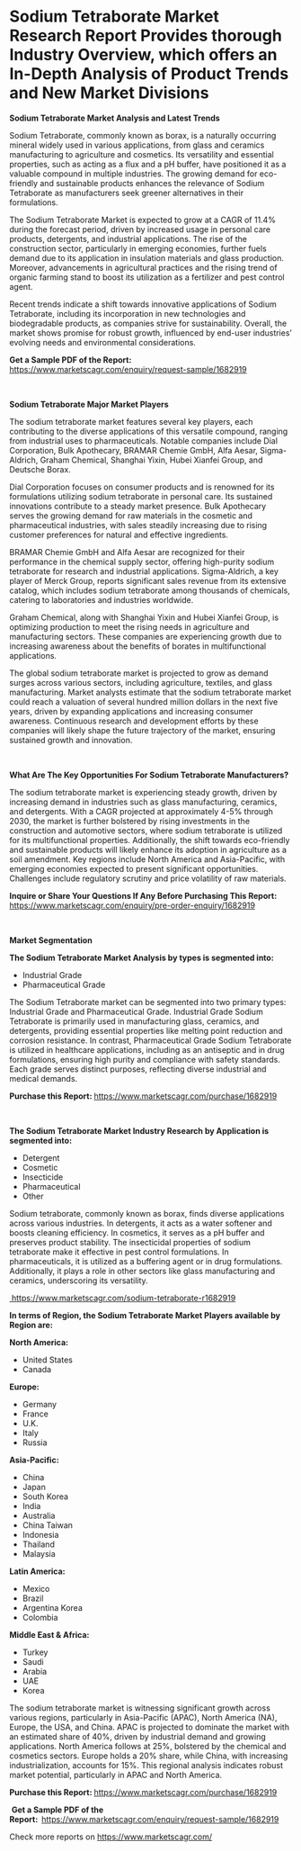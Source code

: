 <p><h1>Sodium Tetraborate Market Research Report Provides thorough Industry Overview, which offers an In-Depth Analysis of Product Trends and New Market Divisions</h1></p><p><strong>Sodium Tetraborate Market Analysis and Latest Trends</strong></p>
<p><p>Sodium Tetraborate, commonly known as borax, is a naturally occurring mineral widely used in various applications, from glass and ceramics manufacturing to agriculture and cosmetics. Its versatility and essential properties, such as acting as a flux and a pH buffer, have positioned it as a valuable compound in multiple industries. The growing demand for eco-friendly and sustainable products enhances the relevance of Sodium Tetraborate as manufacturers seek greener alternatives in their formulations.</p><p>The Sodium Tetraborate Market is expected to grow at a CAGR of 11.4% during the forecast period, driven by increased usage in personal care products, detergents, and industrial applications. The rise of the construction sector, particularly in emerging economies, further fuels demand due to its application in insulation materials and glass production. Moreover, advancements in agricultural practices and the rising trend of organic farming stand to boost its utilization as a fertilizer and pest control agent.</p><p>Recent trends indicate a shift towards innovative applications of Sodium Tetraborate, including its incorporation in new technologies and biodegradable products, as companies strive for sustainability. Overall, the market shows promise for robust growth, influenced by end-user industries’ evolving needs and environmental considerations.</p></p>
<p><strong>Get a Sample PDF of the Report:&nbsp;</strong> <a href="https://www.marketscagr.com/enquiry/request-sample/1682919?utm_campaign=2566&utm_medium=2&utm_source=Github&utm_content=ia&utm_term=01042025&utm_id=sodium-tetraborate">https://www.marketscagr.com/enquiry/request-sample/1682919</a></p>
<p>&nbsp;</p>
<p><strong>Sodium Tetraborate Major Market Players</strong></p>
<p><p>The sodium tetraborate market features several key players, each contributing to the diverse applications of this versatile compound, ranging from industrial uses to pharmaceuticals. Notable companies include Dial Corporation, Bulk Apothecary, BRAMAR Chemie GmbH, Alfa Aesar, Sigma-Aldrich, Graham Chemical, Shanghai Yixin, Hubei Xianfei Group, and Deutsche Borax.</p><p>Dial Corporation focuses on consumer products and is renowned for its formulations utilizing sodium tetraborate in personal care. Its sustained innovations contribute to a steady market presence. Bulk Apothecary serves the growing demand for raw materials in the cosmetic and pharmaceutical industries, with sales steadily increasing due to rising customer preferences for natural and effective ingredients.</p><p>BRAMAR Chemie GmbH and Alfa Aesar are recognized for their performance in the chemical supply sector, offering high-purity sodium tetraborate for research and industrial applications. Sigma-Aldrich, a key player of Merck Group, reports significant sales revenue from its extensive catalog, which includes sodium tetraborate among thousands of chemicals, catering to laboratories and industries worldwide.</p><p>Graham Chemical, along with Shanghai Yixin and Hubei Xianfei Group, is optimizing production to meet the rising needs in agriculture and manufacturing sectors. These companies are experiencing growth due to increasing awareness about the benefits of borates in multifunctional applications.</p><p>The global sodium tetraborate market is projected to grow as demand surges across various sectors, including agriculture, textiles, and glass manufacturing. Market analysts estimate that the sodium tetraborate market could reach a valuation of several hundred million dollars in the next five years, driven by expanding applications and increasing consumer awareness. Continuous research and development efforts by these companies will likely shape the future trajectory of the market, ensuring sustained growth and innovation.</p></p>
<p>&nbsp;</p>
<p><strong>What Are The Key Opportunities For Sodium Tetraborate Manufacturers?</strong></p>
<p><p>The sodium tetraborate market is experiencing steady growth, driven by increasing demand in industries such as glass manufacturing, ceramics, and detergents. With a CAGR projected at approximately 4-5% through 2030, the market is further bolstered by rising investments in the construction and automotive sectors, where sodium tetraborate is utilized for its multifunctional properties. Additionally, the shift towards eco-friendly and sustainable products will likely enhance its adoption in agriculture as a soil amendment. Key regions include North America and Asia-Pacific, with emerging economies expected to present significant opportunities. Challenges include regulatory scrutiny and price volatility of raw materials.</p></p>
<p><strong>Inquire or Share Your Questions If Any Before Purchasing This Report:</strong> <a href="https://www.marketscagr.com/enquiry/pre-order-enquiry/1682919?utm_campaign=2566&utm_medium=2&utm_source=Github&utm_content=ia&utm_term=01042025&utm_id=sodium-tetraborate">https://www.marketscagr.com/enquiry/pre-order-enquiry/1682919</a></p>
<p>&nbsp;</p>
<p><strong>Market Segmentation</strong></p>
<p><strong>The Sodium Tetraborate Market Analysis by types is segmented into:</strong></p>
<p><ul><li>Industrial Grade</li><li>Pharmaceutical Grade</li></ul></p>
<p><p>The Sodium Tetraborate market can be segmented into two primary types: Industrial Grade and Pharmaceutical Grade. Industrial Grade Sodium Tetraborate is primarily used in manufacturing glass, ceramics, and detergents, providing essential properties like melting point reduction and corrosion resistance. In contrast, Pharmaceutical Grade Sodium Tetraborate is utilized in healthcare applications, including as an antiseptic and in drug formulations, ensuring high purity and compliance with safety standards. Each grade serves distinct purposes, reflecting diverse industrial and medical demands.</p></p>
<p><strong>Purchase this Report:&nbsp;</strong><a href="https://www.marketscagr.com/purchase/1682919?utm_campaign=2566&utm_medium=2&utm_source=Github&utm_content=ia&utm_term=01042025&utm_id=sodium-tetraborate">https://www.marketscagr.com/purchase/1682919</a></p>
<p>&nbsp;</p>
<p><strong>The Sodium Tetraborate Market Industry Research by Application is segmented into:</strong></p>
<p><ul><li>Detergent</li><li>Cosmetic</li><li>Insecticide</li><li>Pharmaceutical</li><li>Other</li></ul></p>
<p><p>Sodium tetraborate, commonly known as borax, finds diverse applications across various industries. In detergents, it acts as a water softener and boosts cleaning efficiency. In cosmetics, it serves as a pH buffer and preserves product stability. The insecticidal properties of sodium tetraborate make it effective in pest control formulations. In pharmaceuticals, it is utilized as a buffering agent or in drug formulations. Additionally, it plays a role in other sectors like glass manufacturing and ceramics, underscoring its versatility.</p></p>
<p><a href="https://www.marketscagr.com/sodium-tetraborate-r1682919?utm_campaign=2566&utm_medium=2&utm_source=Github&utm_content=ia&utm_term=01042025&utm_id=sodium-tetraborate">&nbsp;https://www.marketscagr.com/sodium-tetraborate-r1682919</a></p>
<p><strong>In terms of Region, the Sodium Tetraborate Market Players available by Region are:</strong></p>
<p>
    <p> <strong> North America: </strong>
        <ul>
            <li>United States</li>
            <li>Canada</li>
        </ul>
        </p> 
    <p> <strong> Europe: </strong>
        <ul>
            <li>Germany</li>
            <li>France</li>
            <li>U.K.</li>
            <li>Italy</li>
            <li>Russia</li>
        </ul>
        </p> 
    <p> <strong> Asia-Pacific: </strong>
        <ul>
            <li>China</li>
            <li>Japan</li>
            <li>South Korea</li>
            <li>India</li>
            <li>Australia</li>
            <li>China Taiwan</li>
            <li>Indonesia</li>
            <li>Thailand</li>
            <li>Malaysia</li>
        </ul>
        </p> 
    <p> <strong> Latin America: </strong>
        <ul>
            <li>Mexico</li>
            <li>Brazil</li>
            <li>Argentina Korea</li>
            <li>Colombia</li>
        </ul>
        </p> 
    <p> <strong> Middle East & Africa: </strong>
        <ul>
            <li>Turkey</li>
            <li>Saudi</li>
            <li>Arabia</li>
            <li>UAE</li>
            <li>Korea</li>
        </ul>
    </p>
    </p>
<p><p>The sodium tetraborate market is witnessing significant growth across various regions, particularly in Asia-Pacific (APAC), North America (NA), Europe, the USA, and China. APAC is projected to dominate the market with an estimated share of 40%, driven by industrial demand and growing applications. North America follows at 25%, bolstered by the chemical and cosmetics sectors. Europe holds a 20% share, while China, with increasing industrialization, accounts for 15%. This regional analysis indicates robust market potential, particularly in APAC and North America.</p></p>
<p><strong>Purchase this Report: </strong><a href="https://www.marketscagr.com/purchase/1682919?utm_campaign=2566&utm_medium=2&utm_source=Github&utm_content=ia&utm_term=01042025&utm_id=sodium-tetraborate">https://www.marketscagr.com/purchase/1682919</a></p>
<p>&nbsp;<strong>Get a Sample PDF of the Report:&nbsp;&nbsp;</strong><a href="https://www.marketscagr.com/enquiry/request-sample/1682919?utm_campaign=2566&utm_medium=2&utm_source=Github&utm_content=ia&utm_term=01042025&utm_id=sodium-tetraborate">https://www.marketscagr.com/enquiry/request-sample/1682919</a></p>
<p><strong></strong></p>
<p>Check more reports on <a href="https://www.marketscagr.com/?utm_campaign=2566&utm_medium=2&utm_source=Github&utm_content=ia&utm_term=01042025&utm_id=sodium-tetraborate">https://www.marketscagr.com/</a></p>